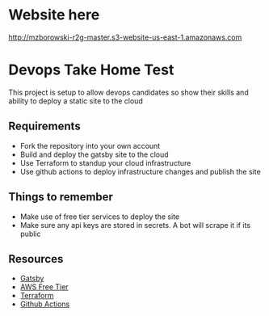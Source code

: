 # Website here
http://mzborowski-r2g-master.s3-website-us-east-1.amazonaws.com

# Devops Take Home Test

This project is setup to allow devops candidates so show their skills and ability to deploy a static site to the cloud

## Requirements
- Fork the repository into your own account
- Build and deploy the gatsby site to the cloud
- Use Terraform to standup your cloud infrastructure
- Use github actions to deploy infrastructure changes and publish the site

## Things to remember
- Make use of free tier services to deploy the site
- Make sure any api keys are stored in secrets. A bot will scrape it if its public

## Resources
- [Gatsby](https://www.gatsbyjs.com/docs/)
- [AWS Free Tier](https://aws.amazon.com/free/?all-free-tier.sort-by=item.additionalFields.SortRank&all-free-tier.sort-order=asc&awsf.Free%20Tier%20Categories=categories%23storage)
- [Terraform](https://www.terraform.io/docs/index.html)
- [Github Actions](https://docs.github.com/en/free-pro-team@latest/actions
)
